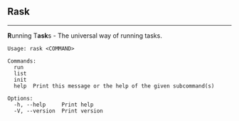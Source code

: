 Rask
--- 

---

**R**unning T**ask**s - The universal way of running tasks.


```shell
Usage: rask <COMMAND>

Commands:
  run   
  list  
  init  
  help  Print this message or the help of the given subcommand(s)

Options:
  -h, --help     Print help
  -V, --version  Print version

```